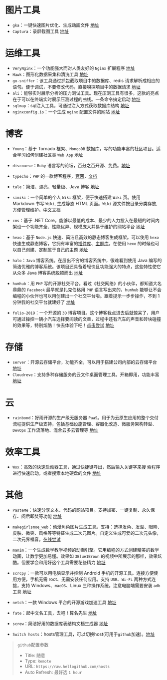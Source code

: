 # 图片工具

- `gka`：一键快速图片优化、生成动画文件  [地址](https://github.com/gkajs/gka)
- `Captura`：录屏截图工具  [地址](https://github.com/MathewSachin/Captura)



# 运维工具

- `VeryNginx`：一个功能强大而对人类友好的 `Nginx` 扩展程序 [地址](https://github.com/alexazhou/VeryNginx/blob/master/readme_zh.md)
- `Hawk`：图形化数据采集和清洗工具 [地址](https://github.com/ferventdesert/Hawk)
- `go-sniffer`：该工具通过抓包截取项目中的数据库、redis 请求解析成相应的语句。便于调试，不要修改代码，直接嗅探项目中的数据请求 [地址](https://github.com/40t/go-sniffer)
- `ali`：能够实时展示分析的压力测试工具。现在压测工具有很多，这款的亮点在于可以在终端实时展示压测过程的曲线。一条命令搞定启动 [地址](https://github.com/nakabonne/ali)
- `sqlmap`：sql注入工具，可通过注入方式获取数据库结构 [地址](https://github.com/sqlmapproject/sqlmap)
- `nginxconfig.io`：一个生成 `nginx` 配置文件的网站 [地址](https://github.com/digitalocean/nginxconfig.io)



# 博客

- `Young`：基于 Tornado 框架、`MongoDB` 数据库，写的功能丰富的社区项目。适合学习如何创建社区类 `Web App` [地址](https://github.com/shiyanhui/Young/blob/master/README_CN.md)
- `discourse`：`Ruby` 语言写的论坛，百分之百开源、免费。[地址](https://github.com/discourse/discourse)
- `typecho`：`PHP` 的一款博客程序，[官网](http://typecho.org/)，[文档](http://docs.typecho.org/doku.php)
- `tale`：简洁、漂亮、轻量级、Java 博客  [地址](https://github.com/otale/tale)
- `simiki`：一个简单的个人 `Wiki` 框架，便于快速搭建 `Wiki` 页。使用 Markdown 书写 `Wiki`, 生成静态 HTML 页面。`Wiki` 源文件按目录分类存放, 方便管理维护。[中文文档](http://simiki.org/zh-docs/)
- `cms`：基于 .NET Core，能够以最低的成本、最少的人力投入在最短的时间内架设一个功能齐全、性能优异、规模庞大并易于维护的网站平台 [地址](https://github.com/siteserver/cms)
- `hexo`：基于 `Node.js` 快速、简洁且高效的静态博客生成框架。可以使用 `hexo` 快速生成静态博客，它拥有丰富的[插件库](https://hexo.io/plugins/)、[主题库](https://hexo.io/themes/)。在使用 `hexo` 的时候也可以自己创建、定制属于自己的主题 [地址](https://github.com/hexojs/hexo)
- `halo`：`Java` 博客系统。在层出不穷的博客系统中，很难看到使用 Java 编写的简洁优雅的博客系统。该项目还具备着轻快且功能强大的特点，这些特性使它从众多 Java 博客系统脱颖而出  [地址](https://github.com/halo-dev/halo)

- `humhub`：用 `PHP` 写的开源社交平台。看过《社交网络》的小伙伴，都知道大名鼎鼎的 `Facebook` 最早就是扎克伯格用 `PHP` 语言写出来的，`humhub` 能够让不会编程的小伙伴也可以用创建出一个社交平台啦。跟着提示一步步操作，不到 1 分钟我的社交平台就建好了 [地址](https://github.com/humhub/humhub)

- `folio-2019`：一个开源的 `3D` 博客项目。这个博客我点进去后就惊呆了，用户可通过操控一辆小汽车选择要阅读的文章，过程中还有汽车的声音和砖块碰撞的效果等，特别炫酷！快去体验下吧！[点击尝试](https://bruno-simon.com/) [地址](https://hellogithub.com/periodical/statistics/click/?target=https://github.com/brunosimon/folio-2019)




# 存储

- `server`：开源云存储平台，功能齐全，可以用于搭建公司内部的云存储平台 [地址](https://github.com/nextcloud/server)
- `Cloudreve`：支持多种存储服务的云文件桌面管理工具。开箱即用，功能丰富  [地址](https://github.com/cloudreve/Cloudreve)



# 云

- `rainbond`：好雨开源的生产级无服务器 `PaaS`。用于为云原生应用的整个交付流程提供生产级支持，包括基础设施管理、容器化改造、微服务架构转型、`DevOps` 工作流落地、混合云多云管理等  [地址](https://github.com/goodrain/rainbond)

 

# 效率工具

- `Wox`：⾼效的快速启动器⼯具，通过快捷键呼出，然后输⼊关键字来搜 索程序进⾏快速启动，或者搜索本地硬盘的⽂件 [地址](https://github.com/Wox-launcher/Wox)



# 其他

- `PasteMe`：快速分享文本、代码的网站项目。支持加密、一键复制、永久保存、阅后即焚等功能  [地址](https://github.com/LucienShui/PasteMe)

- `makegirlsmoe_web`：动漫角色图片生成工具。支持：选择发色、发型、眼睛、皮肤、微笑、风格等等特征生成二次元图片。自定义生成可爱的二次元头像，二次元界福音。[在线尝试](https://make.girls.moe/#/)

- `manim`：一个生成数学教学视频的动画引擎。它用编程的方式创建精美的数学动画，让数学更加易懂。效果如 `3Blue1Brown` 的视频中所展示的那样，效果炫酷。但要学会和用好这个工具需要花些精力 [地址](https://github.com/3b1b/manim)

- `scrcpy`：一款可以用电脑显示并控制 Android 手机的开源工具。连接方便使用方便，手机无需 root、无需安装任何应用。支持 `USB`、`Wi-Fi` 两种方式连接，支持 Windows、`macOS`、Linux 三种操作系统。注意电脑端需要安装 `adb` 工具 [地址](https://github.com/Genymobile/scrcpy)

- `netch`：一款 Windows 平台的开源游戏加速工具 [地址](https://github.com/netchx/netch)

- `fate`：起中文名工具，去吧！算名先生 [地址](https://github.com/godcong/fate)

- `screw`：简洁好用的数据库表结构文档生成器 [地址](https://github.com/pingfangushi/screw)

- `Switch hosts`：hosts管理工具，可以切换host(可用于`github`加速)。[地址](https://github.com/oldj/SwitchHosts)

> `github`配置参数
>
> - Title: 随意
> - Type: `Remote`
> - URL: `https://raw.hellogithub.com/hosts`
> - Auto Refresh: 最好选 `1 hour`

